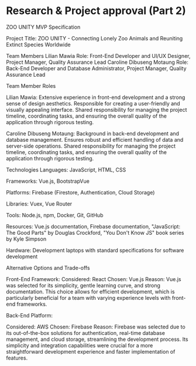 # Research & Project approval (Part 2)

ZOO UNITY MVP Specification

Project Title: ZOO UNITY - Connecting Lonely Zoo Animals and Reuniting Extinct Species Worldwide

Team Members
Lilian Mawia
Role: Front-End Developer and UI/UX Designer, Project Manager, Quality Assurance Lead
Caroline Dibuseng Motaung
Role: Back-End Developer and Database Administrator, Project Manager, Quality Assurance Lead


Team Member Roles

Lilian Mawia:
Extensive experience in front-end development and a strong sense of design aesthetics.
Responsible for creating a user-friendly and visually appealing interface.
Shared responsibility for managing the project timeline, coordinating tasks, and ensuring the overall quality of the application through rigorous testing.

Caroline Dibuseng Motaung:
Background in back-end development and database management.
Ensures robust and efficient handling of data and server-side operations.
Shared responsibility for managing the project timeline, coordinating tasks, and ensuring the overall quality of the application through rigorous testing.

Technologies
Languages: JavaScript, HTML, CSS

Frameworks: Vue.js, BootstrapVue

Platforms: Firebase (Firestore, Authentication, Cloud Storage)

Libraries: Vuex, Vue Router

Tools: Node.js, npm, Docker, Git, GitHub

Resources: Vue.js documentation, Firebase documentation, "JavaScript: The Good Parts" by Douglas Crockford, "You Don't Know JS" book series by Kyle Simpson

Hardware: Development laptops with standard specifications for software development

Alternative Options and Trade-offs

Front-End Framework:
Considered: React
Chosen: Vue.js
Reason: Vue.js was selected for its simplicity, gentle learning curve, and strong documentation. This choice allows for efficient development, which is particularly beneficial for a team with varying experience levels with front-end frameworks.

Back-End Platform:

Considered: AWS
Chosen: Firebase
Reason: Firebase was selected due to its out-of-the-box solutions for authentication, real-time database management, and cloud storage, streamlining the development process. Its simplicity and integration capabilities were crucial for a more straightforward development experience and faster implementation of features.
